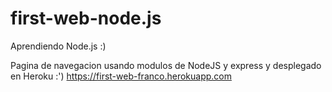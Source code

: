# first-web-node.js

Aprendiendo Node.js :)

Pagina de navegacion usando modulos de NodeJS y express y desplegado en Heroku :')
https://first-web-franco.herokuapp.com
